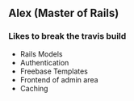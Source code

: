 ## Alex (Master of Rails)
### Likes to break the travis build

* Rails Models
* Authentication
* Freebase Templates
* Frontend of admin area
* Caching